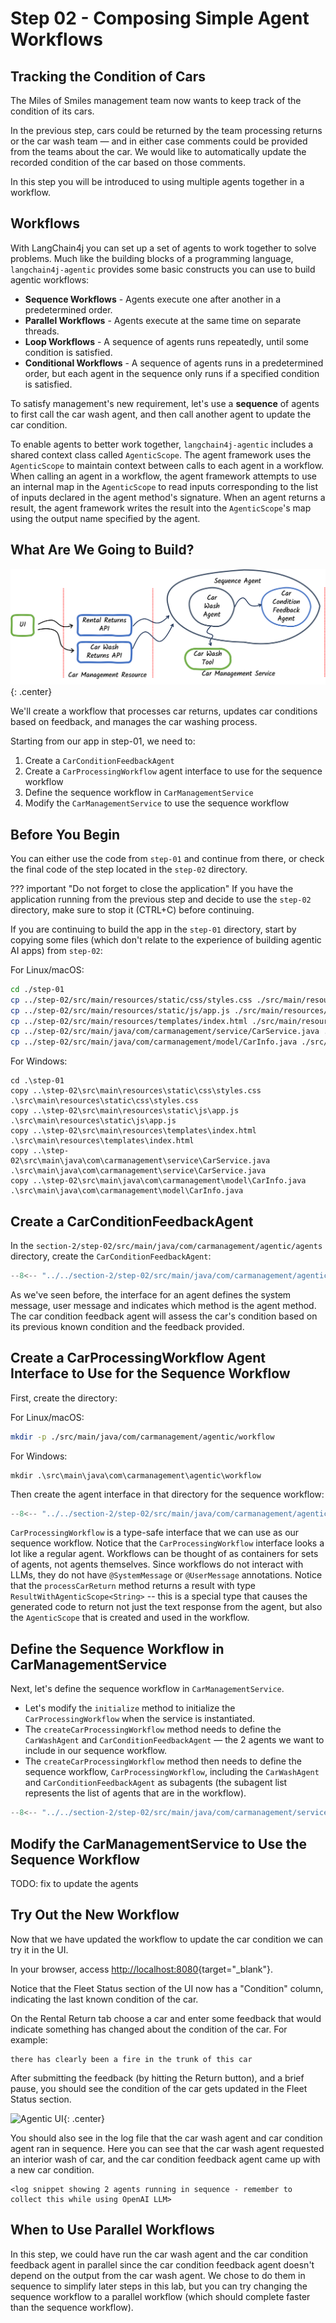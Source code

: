 # Step 02 - Composing Simple Agent Workflows

## Tracking the Condition of Cars

The Miles of Smiles management team now wants to keep track of the condition of its cars.

In the previous step, cars could be returned by the team processing returns or the car wash team — and in either case comments could be provided from the teams about the car. We would like to automatically update the recorded condition of the car based on those comments.

In this step you will be introduced to using multiple agents together in a workflow.

## Workflows

With LangChain4j you can set up a set of agents to work together to solve problems. Much like the building blocks of a programming language, `langchain4j-agentic` provides some basic constructs you can use to build agentic workflows:

- **Sequence Workflows** - Agents execute one after another in a predetermined order.
- **Parallel Workflows** - Agents execute at the same time on separate threads.
- **Loop Workflows** - A sequence of agents runs repeatedly, until some condition is satisfied.
- **Conditional Workflows** - A sequence of agents runs in a predetermined order, but each agent in the sequence only runs if a specified condition is satisfied.

To satisfy management's new requirement, let's use a **sequence** of agents to first call the car wash agent, and then call another agent to update the car condition.

To enable agents to better work together, `langchain4j-agentic` includes a shared context class called `AgenticScope`. The agent framework uses the `AgenticScope` to maintain context between calls to each agent in a workflow. When calling an agent in a workflow, the agent framework attempts to use an internal map in the `AgenticScope` to read inputs corresponding to the list of inputs declared in the agent method's signature. When an agent returns a result, the agent framework writes the result into the `AgenticScope`'s map using the output name specified by the agent.

## What Are We Going to Build?

![App Blueprint](../images/agentic-app-2.png){: .center}

We'll create a workflow that processes car returns, updates car conditions based on feedback, and manages the car washing process.

Starting from our app in step-01, we need to:

1. Create a `CarConditionFeedbackAgent`
2. Create a `CarProcessingWorkflow` agent interface to use for the sequence workflow
3. Define the sequence workflow in `CarManagementService`
4. Modify the `CarManagementService` to use the sequence workflow

## Before You Begin

You can either use the code from `step-01` and continue from there, or check the final code of the step located in the `step-02` directory.
    
??? important "Do not forget to close the application"
    If you have the application running from the previous step and decide to use the `step-02` directory, make sure to stop it (CTRL+C) before continuing.

If you are continuing to build the app in the `step-01` directory, start by copying some files (which don't relate to the experience of building agentic AI apps) from `step-02`:

For Linux/macOS:
```bash
cd ./step-01
cp ../step-02/src/main/resources/static/css/styles.css ./src/main/resources/static/css/styles.css
cp ../step-02/src/main/resources/static/js/app.js ./src/main/resources/static/js/app.js
cp ../step-02/src/main/resources/templates/index.html ./src/main/resources/templates/index.html
cp ../step-02/src/main/java/com/carmanagement/service/CarService.java ./src/main/java/com/carmanagement/service/CarService.java
cp ../step-02/src/main/java/com/carmanagement/model/CarInfo.java ./src/main/java/com/carmanagement/model/CarInfo.java
```

For Windows:
```batch
cd .\step-01
copy ..\step-02\src\main\resources\static\css\styles.css .\src\main\resources\static\css\styles.css
copy ..\step-02\src\main\resources\static\js\app.js .\src\main\resources\static\js\app.js
copy ..\step-02\src\main\resources\templates\index.html .\src\main\resources\templates\index.html
copy ..\step-02\src\main\java\com\carmanagement\service\CarService.java .\src\main\java\com\carmanagement\service\CarService.java
copy ..\step-02\src\main\java\com\carmanagement\model\CarInfo.java .\src\main\java\com\carmanagement\model\CarInfo.java
```

## Create a CarConditionFeedbackAgent

In the `section-2/step-02/src/main/java/com/carmanagement/agentic/agents` directory, create the `CarConditionFeedbackAgent`:

```java title="CarConditionFeedbackAgent.java"
--8<-- "../../section-2/step-02/src/main/java/com/carmanagement/agentic/agents/CarConditionFeedbackAgent.java"
```

As we've seen before, the interface for an agent defines the system message, user message and indicates which method is the agent method. The car condition feedback agent will assess the car's condition based on its previous known condition and the feedback provided.

## Create a CarProcessingWorkflow Agent Interface to Use for the Sequence Workflow

First, create the directory:

For Linux/macOS:
```bash
mkdir -p ./src/main/java/com/carmanagement/agentic/workflow
```

For Windows:
```batch
mkdir .\src\main\java\com\carmanagement\agentic\workflow
```

Then create the agent interface in that directory for the sequence workflow:

```java hl_lines="16" title="CarProcessingWorkflow.java"
--8<-- "../../section-2/step-02/src/main/java/com/carmanagement/agentic/workflow/CarProcessingWorkflow.java"
```

`CarProcessingWorkflow` is a type-safe interface that we can use as our sequence workflow. Notice that the `CarProcessingWorkflow` interface looks a lot like a regular agent. Workflows can be thought of as containers for sets of agents, not agents themselves. Since workflows do not interact with LLMs, they do not have `@SystemMessage` or `@UserMessage` annotations. Notice that the `processCarReturn` method returns a result with type `ResultWithAgenticScope<String>` -- this is a special type that causes the generated code to return not just the text response from the agent, but also the `AgenticScope` that is created and used in the workflow.

## Define the Sequence Workflow in CarManagementService

Next, let's define the sequence workflow in `CarManagementService`.

- Let's modify the `initialize` method to initialize the `CarProcessingWorkflow` when the service is instantiated.
- The `createCarProcessingWorkflow` method needs to define the `CarWashAgent` and `CarConditionFeedbackAgent` — the 2 agents we want to include in our sequence workflow.
- The `createCarProcessingWorkflow` method then needs to define the sequence workflow, `CarProcessingWorkflow`, including the `CarWashAgent` and `CarConditionFeedbackAgent` as subagents (the subagent list represents the list of agents that are in the workflow).

```java hl_lines="43-45 48-59 61-67" title="CarManagementService.java"
--8<-- "../../section-2/step-02/src/main/java/com/carmanagement/service/CarManagementService.java:part1"
```

## Modify the CarManagementService to Use the Sequence Workflow

TODO: fix to update the agents

## Try Out the New Workflow

Now that we have updated the workflow to update the car condition we can try it in the UI. 

In your browser, access [http://localhost:8080](http://localhost:8080){target="_blank"}.

Notice that the Fleet Status section of the UI now has a "Condition" column, indicating the last known condition of the car.

On the Rental Return tab choose a car and enter some feedback that would indicate something has changed about the condition of the car. For example:

```
there has clearly been a fire in the trunk of this car
```

After submitting the feedback (by hitting the Return button), and a brief pause, you should see the condition of the car gets updated in the Fleet Status section.

![Agentic UI](../images/agentic-UI-2.png){: .center}

You should also see in the log file that the car wash agent and car condition agent ran in sequence. Here you can see that the car wash agent requested an interior wash of car, and the car condition feedback agent came up with a new car condition.

```
<log snippet showing 2 agents running in sequence - remember to collect this while using OpenAI LLM>
```

## When to Use Parallel Workflows

In this step, we could have run the car wash agent and the car condition feedback agent in parallel since the car condition feedback agent doesn't depend on the output from the car wash agent. We chose to do them in sequence to simplify later steps in this lab, but you can try changing the sequence workflow to a parallel workflow (which should complete faster than the sequence workflow).
